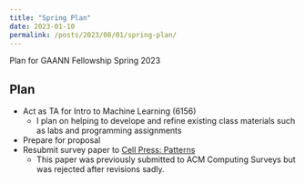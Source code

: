```yaml
---
title: "Spring Plan"
date: 2023-01-10
permalink: /posts/2023/08/01/spring-plan/
---
```


Plan for GAANN Fellowship Spring 2023

## Plan
- Act as TA for Intro to Machine Learning (6156)
    - I plan on helping to develope and refine existing class materials such as labs and programming assignments 
- Prepare for proposal
- Resubmit survey paper to [Cell Press: Patterns](https://www.cell.com/patterns/home)
    - This paper was previously submitted to ACM Computing Surveys but was rejected after revisions sadly.